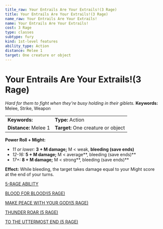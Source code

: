```yaml
---
title_raw: Your Entrails Are Your Extrails!(3 Rage)
title: Your Entrails Are Your Extrails!(3 Rage)
name_raw: Your Entrails Are Your Extrails!
name: Your Entrails Are Your Extrails!
cost: 3 Rage
type: classes
subtype: fury
kind: 1st-level features
ability_type: Action
distance: Melee 1
target: One creature or object
---
```


# Your Entrails Are Your Extrails!(3 Rage)

*Hard for them to fight when they're busy holding in their giblets.* **Keywords:** Melee, Strike, Weapon

|                       |                                    |
| :-------------------- | :--------------------------------- |
| **Keywords:**         | **Type:** Action                   |
| **Distance:** Melee 1 | **Target:** One creature or object |

**Power Roll + Might:**

- *11 or lower:* **3 + M damage;** M \< weak, **bleeding (save ends)**
- *12-16:* **5 + M damage;** M \< average\*\*, bleeding (save ends)\*\*
- *17+:* **8 + M damage;** M \< strong\*\*, bleeding (save ends)\*\*

**Effect:** While bleeding, the target takes damage equal to your Might score at the end of your turns.

[5-RAGE ABILITY](./5-Rage%20Ability.md)

[BLOOD FOR BLOOD!(5 RAGE)](<./Blood%20For%20BLOOD(5%20RAGE).md>)

[MAKE PEACE WITH YOUR GOD!(5 RAGE)](<./Make%20Peace%20With%20Your%20GOD(5%20RAGE).md>)

[THUNDER ROAR (5 RAGE)](./Thunder%20Roar.md)

[TO THE UTTERMOST END (5 RAGE)](./To%20The%20Uttermost%20End.md)
